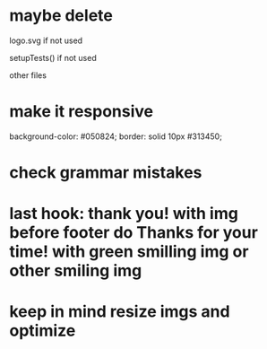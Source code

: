 # maybe delete

logo.svg if not used

setupTests() if not used

other files

# make it responsive

background-color: #050824;
border: solid 10px #313450;

# check grammar mistakes

# last hook: thank you! with img before footer do Thanks for your time! with green smilling img or other smiling img

# keep in mind resize imgs and optimize